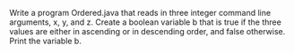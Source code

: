 Write a program Ordered.java that reads in three integer command line arguments, x, y, and z. Create a boolean variable b that is true if the three values are either in ascending or in descending order, and false otherwise. Print the variable b.
